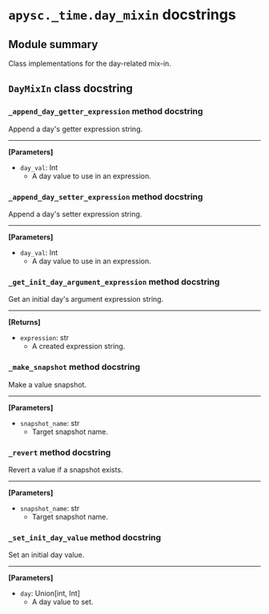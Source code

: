 # `apysc._time.day_mixin` docstrings

## Module summary

Class implementations for the day-related mix-in.

## `DayMixIn` class docstring

### `_append_day_getter_expression` method docstring

Append a day's getter expression string.<hr>

**[Parameters]**

- `day_val`: Int
  - A day value to use in an expression.

### `_append_day_setter_expression` method docstring

Append a day's setter expression string.<hr>

**[Parameters]**

- `day_val`: Int
  - A day value to use in an expression.

### `_get_init_day_argument_expression` method docstring

Get an initial day's argument expression string.<hr>

**[Returns]**

- `expression`: str
  - A created expression string.

### `_make_snapshot` method docstring

Make a value snapshot.<hr>

**[Parameters]**

- `snapshot_name`: str
  - Target snapshot name.

### `_revert` method docstring

Revert a value if a snapshot exists.<hr>

**[Parameters]**

- `snapshot_name`: str
  - Target snapshot name.

### `_set_init_day_value` method docstring

Set an initial day value.<hr>

**[Parameters]**

- `day`: Union[int, Int]
  - A day value to set.